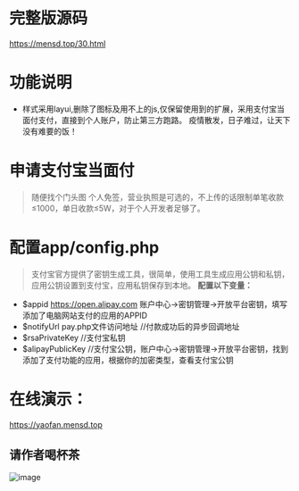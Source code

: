 # 完整版源码
https://mensd.top/30.html
# 功能说明
- 样式采用layui,删除了图标及用不上的js,仅保留使用到的扩展，采用支付宝当面付支付，直接到个人账户，防止第三方跑路。
  疫情散发，日子难过，让天下没有难要的饭！
# 申请支付宝当面付
> 随便找个门头图
> 个人免签，营业执照是可选的，不上传的话限制单笔收款≤1000，单日收款≤5W，对于个人开发者足够了。
# 配置app/config.php
>支付宝官方提供了密钥生成工具，很简单，使用工具生成应用公钥和私钥，应用公钥设置到支付宝，应用私钥保存到本地。 
**配置以下变量：**
 - $appid  https://open.alipay.com  账户中心->密钥管理->开放平台密钥，填写添加了电脑网站支付的应用的APPID 
 - $notifyUrl pay.php文件访问地址   //付款成功后的异步回调地址 
 - $rsaPrivateKey  //支付宝私钥 
 - $alipayPublicKey     //支付宝公钥，账户中心->密钥管理->开放平台密钥，找到添加了支付功能的应用，根据你的加密类型，查看支付宝公钥
# 在线演示：
https://yaofan.mensd.top
## 请作者喝杯茶

![image](https://github.com/user-attachments/assets/aeaadab1-96af-4608-a4e6-479b902ff2b9)
